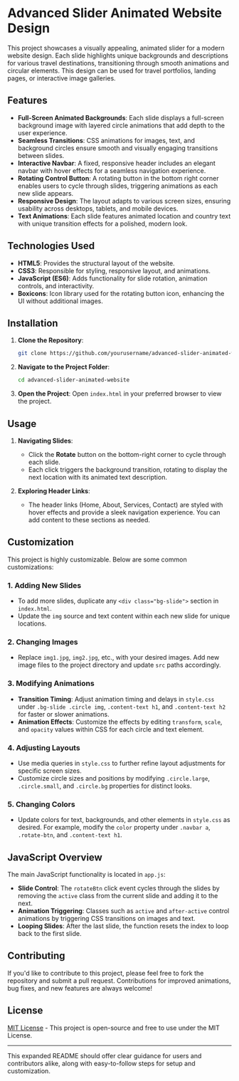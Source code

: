 # Advanced Slider Animated Website Design

This project showcases a visually appealing, animated slider for a modern website design. Each slide highlights unique backgrounds and descriptions for various travel destinations, transitioning through smooth animations and circular elements. This design can be used for travel portfolios, landing pages, or interactive image galleries.

## Features

- **Full-Screen Animated Backgrounds**: Each slide displays a full-screen background image with layered circle animations that add depth to the user experience.
- **Seamless Transitions**: CSS animations for images, text, and background circles ensure smooth and visually engaging transitions between slides.
- **Interactive Navbar**: A fixed, responsive header includes an elegant navbar with hover effects for a seamless navigation experience.
- **Rotating Control Button**: A rotating button in the bottom right corner enables users to cycle through slides, triggering animations as each new slide appears.
- **Responsive Design**: The layout adapts to various screen sizes, ensuring usability across desktops, tablets, and mobile devices.
- **Text Animations**: Each slide features animated location and country text with unique transition effects for a polished, modern look.

## Technologies Used

- **HTML5**: Provides the structural layout of the website.
- **CSS3**: Responsible for styling, responsive layout, and animations.
- **JavaScript (ES6)**: Adds functionality for slide rotation, animation controls, and interactivity.
- **Boxicons**: Icon library used for the rotating button icon, enhancing the UI without additional images.

## Installation

1. **Clone the Repository**:

   ```bash
   git clone https://github.com/yourusername/advanced-slider-animated-website.git
   ```

2. **Navigate to the Project Folder**:

   ```bash
   cd advanced-slider-animated-website
   ```

3. **Open the Project**:
   Open `index.html` in your preferred browser to view the project.

## Usage

1. **Navigating Slides**:

   - Click the **Rotate** button on the bottom-right corner to cycle through each slide.
   - Each click triggers the background transition, rotating to display the next location with its animated text description.

2. **Exploring Header Links**:
   - The header links (Home, About, Services, Contact) are styled with hover effects and provide a sleek navigation experience. You can add content to these sections as needed.

## Customization

This project is highly customizable. Below are some common customizations:

### 1. Adding New Slides

- To add more slides, duplicate any `<div class="bg-slide">` section in `index.html`.
- Update the `img` source and text content within each new slide for unique locations.

### 2. Changing Images

- Replace `img1.jpg`, `img2.jpg`, etc., with your desired images. Add new image files to the project directory and update `src` paths accordingly.

### 3. Modifying Animations

- **Transition Timing**: Adjust animation timing and delays in `style.css` under `.bg-slide .circle img`, `.content-text h1`, and `.content-text h2` for faster or slower animations.
- **Animation Effects**: Customize the effects by editing `transform`, `scale`, and `opacity` values within CSS for each circle and text element.

### 4. Adjusting Layouts

- Use media queries in `style.css` to further refine layout adjustments for specific screen sizes.
- Customize circle sizes and positions by modifying `.circle.large`, `.circle.small`, and `.circle.bg` properties for distinct looks.

### 5. Changing Colors

- Update colors for text, backgrounds, and other elements in `style.css` as desired. For example, modify the `color` property under `.navbar a`, `.rotate-btn`, and `.content-text h1`.

## JavaScript Overview

The main JavaScript functionality is located in `app.js`:

- **Slide Control**: The `rotateBtn` click event cycles through the slides by removing the `active` class from the current slide and adding it to the next.
- **Animation Triggering**: Classes such as `active` and `after-active` control animations by triggering CSS transitions on images and text.
- **Looping Slides**: After the last slide, the function resets the index to loop back to the first slide.

## Contributing

If you'd like to contribute to this project, please feel free to fork the repository and submit a pull request. Contributions for improved animations, bug fixes, and new features are always welcome!

## License

[MIT License](LICENSE) - This project is open-source and free to use under the MIT License.

---

This expanded README should offer clear guidance for users and contributors alike, along with easy-to-follow steps for setup and customization.
